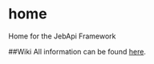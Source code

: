 # home
Home for the JebApi Framework

##Wiki
All information can be found [here](https://github.com/jebapi/home/wiki#home).
 